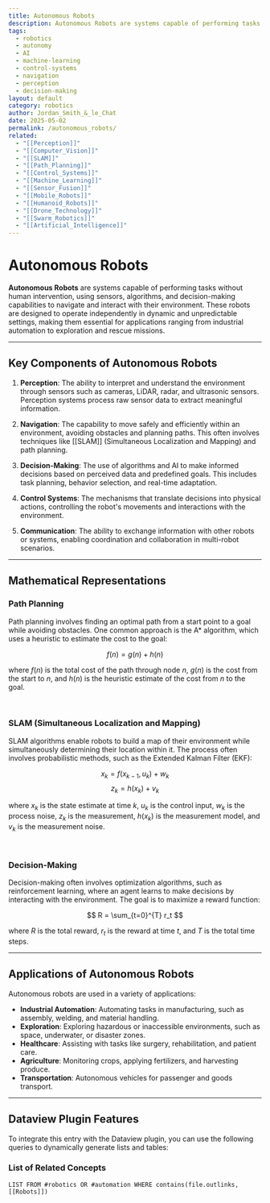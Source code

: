 ```yaml
---
title: Autonomous Robots
description: Autonomous Robots are systems capable of performing tasks without human intervention, using sensors, algorithms, and decision-making capabilities to navigate and interact with their environment.
tags:
  - robotics
  - autonomy
  - AI
  - machine-learning
  - control-systems
  - navigation
  - perception
  - decision-making
layout: default
category: robotics
author: Jordan_Smith_&_le_Chat
date: 2025-05-02
permalink: /autonomous_robots/
related:
  - "[[Perception]]"
  - "[[Computer_Vision]]"
  - "[[SLAM]]"
  - "[[Path_Planning]]"
  - "[[Control_Systems]]"
  - "[[Machine_Learning]]"
  - "[[Sensor_Fusion]]"
  - "[[Mobile_Robots]]"
  - "[[Humanoid_Robots]]"
  - "[[Drone_Technology]]"
  - "[[Swarm_Robotics]]"
  - "[[Artificial_Intelligence]]"
---
```


# Autonomous Robots

**Autonomous Robots** are systems capable of performing tasks without human intervention, using sensors, algorithms, and decision-making capabilities to navigate and interact with their environment. These robots are designed to operate independently in dynamic and unpredictable settings, making them essential for applications ranging from industrial automation to exploration and rescue missions.

---

## Key Components of Autonomous Robots

1. **Perception**: The ability to interpret and understand the environment through sensors such as cameras, LiDAR, radar, and ultrasonic sensors. Perception systems process raw sensor data to extract meaningful information.

2. **Navigation**: The capability to move safely and efficiently within an environment, avoiding obstacles and planning paths. This often involves techniques like [[SLAM]] (Simultaneous Localization and Mapping) and path planning.

3. **Decision-Making**: The use of algorithms and AI to make informed decisions based on perceived data and predefined goals. This includes task planning, behavior selection, and real-time adaptation.

4. **Control Systems**: The mechanisms that translate decisions into physical actions, controlling the robot's movements and interactions with the environment.

5. **Communication**: The ability to exchange information with other robots or systems, enabling coordination and collaboration in multi-robot scenarios.

---

## Mathematical Representations

### Path Planning

Path planning involves finding an optimal path from a start point to a goal while avoiding obstacles. One common approach is the A* algorithm, which uses a heuristic to estimate the cost to the goal:

$$
f(n) = g(n) + h(n)
$$

where $f(n)$ is the total cost of the path through node $n$, $g(n)$ is the cost from the start to $n$, and $h(n)$ is the heuristic estimate of the cost from $n$ to the goal.

<br>

### SLAM (Simultaneous Localization and Mapping)

SLAM algorithms enable robots to build a map of their environment while simultaneously determining their location within it. The process often involves probabilistic methods, such as the Extended Kalman Filter (EKF):

$$
x_k = f(x_{k-1}, u_k) + w_k
$$
$$
z_k = h(x_k) + v_k
$$

where $x_k$ is the state estimate at time $k$, $u_k$ is the control input, $w_k$ is the process noise, $z_k$ is the measurement, $h(x_k)$ is the measurement model, and $v_k$ is the measurement noise.

<br>

### Decision-Making

Decision-making often involves optimization algorithms, such as reinforcement learning, where an agent learns to make decisions by interacting with the environment. The goal is to maximize a reward function:

$$
R = \sum_{t=0}^{T} r_t
$$

where $R$ is the total reward, $r_t$ is the reward at time $t$, and $T$ is the total time steps.

---

## Applications of Autonomous Robots

Autonomous robots are used in a variety of applications:

- **Industrial Automation**: Automating tasks in manufacturing, such as assembly, welding, and material handling.
- **Exploration**: Exploring hazardous or inaccessible environments, such as space, underwater, or disaster zones.
- **Healthcare**: Assisting with tasks like surgery, rehabilitation, and patient care.
- **Agriculture**: Monitoring crops, applying fertilizers, and harvesting produce.
- **Transportation**: Autonomous vehicles for passenger and goods transport.

---

## Dataview Plugin Features

To integrate this entry with the Dataview plugin, you can use the following queries to dynamically generate lists and tables:

### List of Related Concepts

```dataview
LIST FROM #robotics OR #automation WHERE contains(file.outlinks, [[Robots]])
